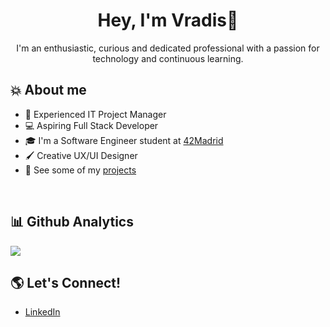 <div align="center">
<h1 align="center">Hey, I'm Vradis👋</h1>
<p>I'm an enthusiastic, curious and dedicated professional with a passion for technology and continuous learning.
</p>
</div>

## 💥 About me

- 🚀 Experienced IT Project Manager
- 💻 Aspiring Full Stack Developer
- 🎓 I'm a Software Engineer student at [42Madrid](https://www.42madrid.com/) 
- 🖌 Creative UX/UI Designer
- 🧿 See some of my [projects](https://vradis.webflow.io/)

<br>

## 📊 Github Analytics
<p align="left">
<a href="https://github.com/Vradss">
<img src="https://github-readme-stats-eight-theta.vercel.app/api/top-langs/?username=Vradss&layout=compact&langs_count=8&theme=algolia"/>
</a>
</p>


## 🌎 Let's Connect!

- [LinkedIn](https://www.linkedin.com/in/vradisflorez/)

